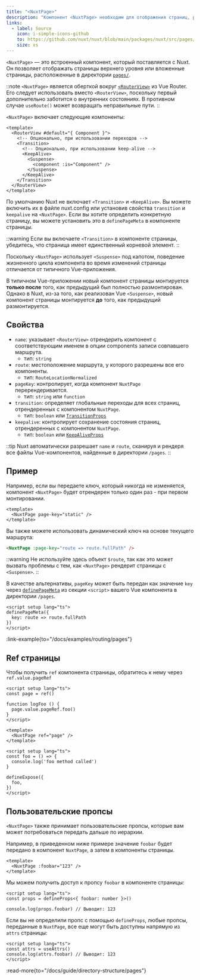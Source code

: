 ```yaml
---
title: "<NuxtPage>"
description: "Компонент <NuxtPage> необходим для отображения страниц, расположенных в директории pages/."
links:
  - label: Source
    icon: i-simple-icons-github
    to: https://github.com/nuxt/nuxt/blob/main/packages/nuxt/src/pages/runtime/page.ts
    size: xs
---
```


`<NuxtPage>` — это встроенный компонент, который поставляется с Nuxt. Он позволяет отображать страницы верхнего уровня или вложенные страницы, расположенные в директории [`pages/`](/docs/guide/directory-structure/pages).

::note
`<NuxtPage>` является оберткой вокруг [`<RouterView>`](https://router.vuejs.org/api/interfaces/RouterViewProps.html#interface-routerviewprops) из Vue Router. Его следует использовать вместо `<RouterView>`, поскольку первый дополнительно заботится о внутренних состояниях. В противном случае `useRoute()` может возвращать неправильные пути.
::

`<NuxtPage>` включает следующие компоненты:

```vue
<template>
  <RouterView #default="{ Component }">
    <!-- Опционально, при использовании переходов -->
    <Transition>
      <!-- Опционально, при использовании keep-alive -->
      <KeepAlive>
        <Suspense>
          <component :is="Component" />
        </Suspense>
      </KeepAlive>
    </Transition>
  </RouterView>
</template>
```

По умолчанию Nuxt не включает `<Transition>` и `<KeepAlive>`. Вы можете включить их в файле nuxt.config или установив свойства `transition` и `keepalive` на `<NuxtPage>`. Если вы хотите определить конкретную страницу, вы можете установить это в `definePageMeta` в компоненте страницы.

::warning
Если вы включаете `<Transition>` в компоненте страницы, убедитесь, что страница имеет единственный корневой элемент.
::

Поскольку `<NuxtPage>` использует `<Suspense>` под капотом, поведение жизненного цикла компонента во время изменений страницы отличается от типичного Vue-приложения.

В типичном Vue-приложении новый компонент страницы монтируется **только после** того, как предыдущий был полностью размонтирован. Однако в Nuxt, из-за того, как реализован Vue `<Suspense>`, новый компонент страницы монтируется **до** того, как предыдущий размонтируется.

## Свойства

- `name`: указывает `<RouterView>` отрендерить компонент с соответствующим именем в опции components записи совпавшего маршрута.
  - тип: `string`
- `route`: местоположение маршрута, у которого разрешены все его компоненты.
  - тип: `RouteLocationNormalized`
- `pageKey`: контролирует, когда компонент `NuxtPage` перерендеривается.
  - тип: `string` или `function`
- `transition`: определяет глобальные переходы для всех страниц, отрендеренных с компонентом `NuxtPage`.
  - тип: `boolean` или [`TransitionProps`](https://vuejs.org/api/built-in-components#transition)
- `keepalive`: контролирует сохранение состояния страниц, отрендеренных с компонентом `NuxtPage`.
  - тип: `boolean` или [`KeepAliveProps`](https://vuejs.org/api/built-in-components#keepalive)

::tip
Nuxt автоматически разрешает `name` и `route`, сканируя и рендеря все файлы Vue-компонентов, найденные в директории `/pages`.
::

## Пример

Например, если вы передаете ключ, который никогда не изменяется, компонент `<NuxtPage>` будет отрендерен только один раз - при первом монтировании.

```vue [app.vue]
<template>
  <NuxtPage page-key="static" />
</template>
```

Вы также можете использовать динамический ключ на основе текущего маршрута:

```html
<NuxtPage :page-key="route => route.fullPath" />
```

::warning
Не используйте здесь объект `$route`, так как это может вызвать проблемы с тем, как `<NuxtPage>` рендерит страницы с `<Suspense>`.
::

В качестве альтернативы, `pageKey` может быть передан как значение `key` через [`definePageMeta`](/docs/api/utils/define-page-meta) из секции `<script>` вашего Vue компонента в директории `/pages`.

```vue [pages/my-page.vue]
<script setup lang="ts">
definePageMeta({
  key: route => route.fullPath
})
</script>
```

:link-example{to="/docs/examples/routing/pages"}

## Ref страницы

Чтобы получить `ref` компонента страницы, обратитесь к нему через `ref.value.pageRef`

````vue [app.vue]
<script setup lang="ts">
const page = ref()

function logFoo () {
  page.value.pageRef.foo()
}
</script>

<template>
  <NuxtPage ref="page" />
</template>
````

````vue [my-page.vue]
<script setup lang="ts">
const foo = () => {
  console.log('foo method called')
}

defineExpose({
  foo,
})
</script>
````

## Пользовательские пропсы

`<NuxtPage>` также принимает пользовательские пропсы, которые вам может потребоваться передать дальше по иерархии.

Например, в приведенном ниже примере значение `foobar` будет передано в компонент `NuxtPage`, а затем в компоненты страницы.

```vue [app.vue]
<template>
  <NuxtPage :foobar="123" />
</template>
```

Мы можем получить доступ к пропсу `foobar` в компоненте страницы:

```vue [pages/page.vue]
<script setup lang="ts">
const props = defineProps<{ foobar: number }>()

console.log(props.foobar) // Выводит: 123
```

Если вы не определили пропс с помощью `defineProps`, любые пропсы, переданные в `NuxtPage`, все еще могут быть доступны напрямую из `attrs` страницы:

```vue [pages/page.vue]
<script setup lang="ts">
const attrs = useAttrs()
console.log(attrs.foobar) // Выводит: 123
</script>
```

:read-more{to="/docs/guide/directory-structure/pages"}